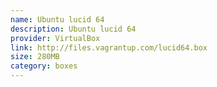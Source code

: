 ```yaml
---
name: Ubuntu lucid 64
description: Ubuntu lucid 64
provider: VirtualBox
link: http://files.vagrantup.com/lucid64.box
size: 280MB
category: boxes
---
```

